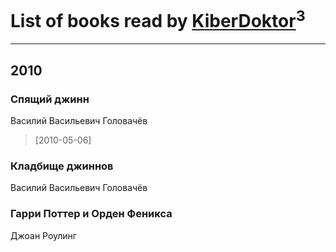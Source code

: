 # List of books read by [KiberDoktor](https://plus.google.com/u/0/109373108116388043138/)<sup>3</sup>
---

## 2010

### Спящий джинн
Василий Васильевич Головачёв
> [2010-05-06] 


### Кладбище джиннов
Василий Васильевич Головачёв


### Гарри Поттер и  Орден Феникса
Джоан Роулинг



